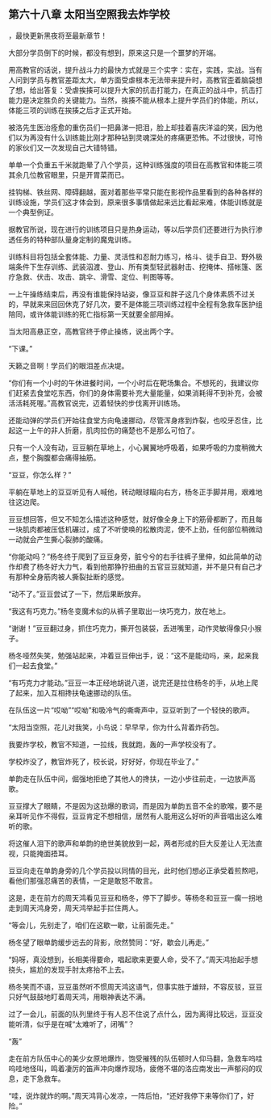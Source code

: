 ## 第六十八章 太阳当空照我去炸学校
，最快更新黑夜将至最新章节！

大部分学员倒下的时候，都没有想到，原来这只是一个噩梦的开端。

用高教官的话说，提升战斗力的最快方式就是三个实字：实在，实践，实战。当有人问到学员与教官差距太大，单方面受虐根本无法带来提升时，高教官歪着脑袋想了想，给出答复：受虐挨揍可以提升大家的抗击打能力，在真正的战斗中，抗击打能力是决定胜负的关键能力。当然，挨揍不能从根本上提升学员们的体能，所以，体能三项的训练在挨揍之后才正式开始。

被洛先生医治痊愈的重伤员们一把鼻涕一把泪，脸上却挂着喜庆洋溢的笑，因为他们以为再没有什么训练能比刚才那种钻到灵魂深处的疼痛更恐怖。不过很快，可怜的家伙们又一次发现自己大错特错。

单单一个负重五千米就跑晕了八个学员，这种训练强度的项目在高教官和体能三项其余几位教官眼里，只是开胃菜而已。

挂钩梯、铁丝网、障碍翻越，面对着那些平常只能在影视作品里看到的各种各样的训练设施，学员们这才体会到，原来很多事情做起来远比看起来难，体能训练就是一个典型例证。

据教官所说，现在进行的训练项目只是热身运动，等以后学员们还要进行为执行渗透任务的特种部队量身定制的魔鬼训练。

训练科目将包括全套体能、力量、灵活性和忍耐力练习，格斗、徒手自卫、野外极端条件下生存训练、武装泅渡、登山、所有类型轻武器射击、挖掩体、搭帐篷、医疗急救、伏击、攻击、跳伞、滑雪、定位、判图等等。

一上午操练结束后，再没有谁能保持站姿，像豆豆和胖子这几个身体素质不过关的，早就来来回回休克了好几次，要不是体能三项训练过程中全程有急救车医护组陪同，或许体能训练的死亡指标第一天就要全部用掉。

当太阳高悬正空，高教官终于停止操练，说出两个字。

“下课。”

天籁之音啊！学员们的眼泪差点决堤。

“你们有一个小时的午休进餐时间，一个小时后在靶场集合。不想死的，我建议你们赶紧去食堂吃东西，你们的身体需要补充大量能量，如果消耗得不到补充，会被活活耗死喔。”高教官说完，迈着轻快的步伐离开训练场。

还能动弹的学员们开始往食堂方向龟速挪动，尽管浑身疼到炸裂，也咬牙忍住，比起这一上午的非人折磨，肌肉拉伤的痛楚也不是那么可怕了。

只有一个人没有动，豆豆躺在草地上，小心翼翼地呼吸着，如果呼吸的力度稍微大点，整个胸腹都会痛得抽筋。

“豆豆，你怎么样？”

平躺在草地上的豆豆听见有人喊他，转动眼球瞄向右方，杨冬正手脚并用，艰难地往这边爬。

豆豆想回答，但又不知怎么描述这种感觉，就好像全身上下的筋骨都断了，而且每一块肌肉都被压低机碾过，成了不听使唤的松散肉泥，使不上劲，任何部位稍微动一动就会产生撕心裂肺的酸痛。

“你能动吗？”杨冬终于爬到了豆豆身旁，脏兮兮的右手往裤子里伸，如此简单的动作却费了杨冬好大力气，看到他那狰狞扭曲的五官豆豆就知道，并不是只有自己才有那种全身筋肉被人撕裂扯断的感觉。

“动不了。”豆豆尝试了一下，然后果断放弃。

“我这有巧克力。”杨冬变魔术似的从裤子里取出一块巧克力，放在地上。

“谢谢！”豆豆翻过身，抓住巧克力，撕开包装袋，丢进嘴里，动作灵敏得像只小猴子。

杨冬哑然失笑，勉强站起来，冲着豆豆伸出手，说：“这不是能动吗，来，起来我们一起去食堂。”

“有巧克力才能动。”豆豆一本正经地胡说八道，说完还是拉住杨冬的手，从地上爬了起来，加入互相搀扶龟速挪动的队伍。

在队伍这一片“哎呦”“哎呦”和吸冷气的嘶嘶声中，豆豆听到了一个轻快的歌声。

“太阳当空照，花儿对我笑，小鸟说：早早早，你为什么背着炸药包。

我要炸学校，教官不知道，一拉线，我就跑，轰的一声学校没有了。

学校炸没了，教官炸死了，校长说，好好好，你现在毕业了。”

单韵走在队伍中间，倔强地拒绝了其他人的搀扶，一边小步往前走，一边放声高歌。

豆豆撑大了眼睛，不是因为这劲爆的歌词，而是因为单韵五音不全的歌喉，要不是亲耳听见作不得假，豆豆肯定不想相信，居然有人能用这么好听的声音唱出这么难听的歌。

将这催人泪下的歌声和单韵的绝世美貌放到一起，两者形成的巨大反差让人无法直视，只能掩面捂耳。

豆豆向走在单韵身旁的几个学员投以同情的目光，此时他们想必正承受着煎熬吧，看他们那强忍痛苦的表情，一定是敢怒不敢言。

这是，走在前方的周天鸿看见豆豆和杨冬，停下了脚步。等杨冬和豆豆一瘸一拐地走到周天鸿身旁，周天鸿举起手拦住两人。

“等会儿，先别走了，咱们在这歇一歇，让前面先走。”

杨冬望了眼单韵缓步远去的背影，欣然赞同：“好，歇会儿再走。”

“妈呀，真没想到，长相美得要命，唱起歌来更要人命，受不了。”周天鸿抬起手想挠头，尴尬的发现手肘太疼抬不上去。

杨冬笑而不语，豆豆虽然听不惯周天鸿这语气，但事实胜于雄辩，不容反驳，豆豆只好气鼓鼓地盯着周天鸿，用眼神表达不满。

过了一会儿，前面的队列里终于有人忍不住说了点什么，因为离得比较远，豆豆没能听清，似乎是在喊“太难听了，闭嘴”？

“轰”

走在前方队伍中心的美少女原地爆炸，饱受摧残的队伍顿时人仰马翻，急救车呜哇呜哇地怪叫，鸣着凄厉的笛声冲向爆炸现场，疲倦不堪的洛应南发出一声郁闷的叹息，走下急救车。

“哇，说炸就炸的啊。”周天鸿背心发凉，一阵后怕，“还好我停下来等你们了，好险。”

